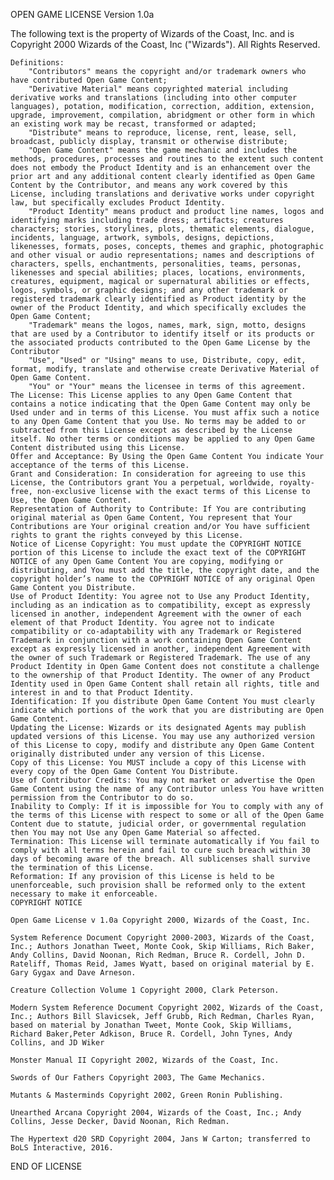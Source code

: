 OPEN GAME LICENSE Version 1.0a

The following text is the property of Wizards of the Coast, Inc. and is Copyright 2000 Wizards of the Coast, Inc ("Wizards"). All Rights Reserved.

    Definitions:
        "Contributors" means the copyright and/or trademark owners who have contributed Open Game Content;
        "Derivative Material" means copyrighted material including derivative works and translations (including into other computer languages), potation, modification, correction, addition, extension, upgrade, improvement, compilation, abridgment or other form in which an existing work may be recast, transformed or adapted;
        "Distribute" means to reproduce, license, rent, lease, sell, broadcast, publicly display, transmit or otherwise distribute;
        "Open Game Content" means the game mechanic and includes the methods, procedures, processes and routines to the extent such content does not embody the Product Identity and is an enhancement over the prior art and any additional content clearly identified as Open Game Content by the Contributor, and means any work covered by this License, including translations and derivative works under copyright law, but specifically excludes Product Identity.
        "Product Identity" means product and product line names, logos and identifying marks including trade dress; artifacts; creatures characters; stories, storylines, plots, thematic elements, dialogue, incidents, language, artwork, symbols, designs, depictions, likenesses, formats, poses, concepts, themes and graphic, photographic and other visual or audio representations; names and descriptions of characters, spells, enchantments, personalities, teams, personas, likenesses and special abilities; places, locations, environments, creatures, equipment, magical or supernatural abilities or effects, logos, symbols, or graphic designs; and any other trademark or registered trademark clearly identified as Product identity by the owner of the Product Identity, and which specifically excludes the Open Game Content;
        "Trademark" means the logos, names, mark, sign, motto, designs that are used by a Contributor to identify itself or its products or the associated products contributed to the Open Game License by the Contributor
        "Use", "Used" or "Using" means to use, Distribute, copy, edit, format, modify, translate and otherwise create Derivative Material of Open Game Content.
        "You" or "Your" means the licensee in terms of this agreement.
    The License: This License applies to any Open Game Content that contains a notice indicating that the Open Game Content may only be Used under and in terms of this License. You must affix such a notice to any Open Game Content that you Use. No terms may be added to or subtracted from this License except as described by the License itself. No other terms or conditions may be applied to any Open Game Content distributed using this License.
    Offer and Acceptance: By Using the Open Game Content You indicate Your acceptance of the terms of this License.
    Grant and Consideration: In consideration for agreeing to use this License, the Contributors grant You a perpetual, worldwide, royalty-free, non-exclusive license with the exact terms of this License to Use, the Open Game Content.
    Representation of Authority to Contribute: If You are contributing original material as Open Game Content, You represent that Your Contributions are Your original creation and/or You have sufficient rights to grant the rights conveyed by this License.
    Notice of License Copyright: You must update the COPYRIGHT NOTICE portion of this License to include the exact text of the COPYRIGHT NOTICE of any Open Game Content You are copying, modifying or distributing, and You must add the title, the copyright date, and the copyright holder’s name to the COPYRIGHT NOTICE of any original Open Game Content you Distribute.
    Use of Product Identity: You agree not to Use any Product Identity, including as an indication as to compatibility, except as expressly licensed in another, independent Agreement with the owner of each element of that Product Identity. You agree not to indicate compatibility or co-adaptability with any Trademark or Registered Trademark in conjunction with a work containing Open Game Content except as expressly licensed in another, independent Agreement with the owner of such Trademark or Registered Trademark. The use of any Product Identity in Open Game Content does not constitute a challenge to the ownership of that Product Identity. The owner of any Product Identity used in Open Game Content shall retain all rights, title and interest in and to that Product Identity.
    Identification: If you distribute Open Game Content You must clearly indicate which portions of the work that you are distributing are Open Game Content.
    Updating the License: Wizards or its designated Agents may publish updated versions of this License. You may use any authorized version of this License to copy, modify and distribute any Open Game Content originally distributed under any version of this License.
    Copy of this License: You MUST include a copy of this License with every copy of the Open Game Content You Distribute.
    Use of Contributor Credits: You may not market or advertise the Open Game Content using the name of any Contributor unless You have written permission from the Contributor to do so.
    Inability to Comply: If it is impossible for You to comply with any of the terms of this License with respect to some or all of the Open Game Content due to statute, judicial order, or governmental regulation then You may not Use any Open Game Material so affected.
    Termination: This License will terminate automatically if You fail to comply with all terms herein and fail to cure such breach within 30 days of becoming aware of the breach. All sublicenses shall survive the termination of this License.
    Reformation: If any provision of this License is held to be unenforceable, such provision shall be reformed only to the extent necessary to make it enforceable.
    COPYRIGHT NOTICE

    Open Game License v 1.0a Copyright 2000, Wizards of the Coast, Inc.

    System Reference Document Copyright 2000-2003, Wizards of the Coast, Inc.; Authors Jonathan Tweet, Monte Cook, Skip Williams, Rich Baker, Andy Collins, David Noonan, Rich Redman, Bruce R. Cordell, John D. Rateliff, Thomas Reid, James Wyatt, based on original material by E. Gary Gygax and Dave Arneson.

    Creature Collection Volume 1 Copyright 2000, Clark Peterson.

    Modern System Reference Document Copyright 2002, Wizards of the Coast, Inc.; Authors Bill Slavicsek, Jeff Grubb, Rich Redman, Charles Ryan, based on material by Jonathan Tweet, Monte Cook, Skip Williams, Richard Baker,Peter Adkison, Bruce R. Cordell, John Tynes, Andy Collins, and JD Wiker

    Monster Manual II Copyright 2002, Wizards of the Coast, Inc.

    Swords of Our Fathers Copyright 2003, The Game Mechanics.

    Mutants & Masterminds Copyright 2002, Green Ronin Publishing.

    Unearthed Arcana Copyright 2004, Wizards of the Coast, Inc.; Andy Collins, Jesse Decker, David Noonan, Rich Redman.

    The Hypertext d20 SRD Copyright 2004, Jans W Carton; transferred to BoLS Interactive, 2016.

END OF LICENSE
